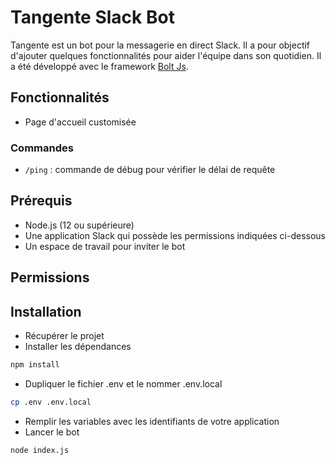 # Tangente Slack Bot

Tangente est un bot pour la messagerie en direct Slack. Il a pour objectif d'ajouter quelques fonctionnalités pour aider l'équipe dans son quotidien. Il a été développé avec le framework [Bolt Js](https://slack.dev/bolt-js/concepts).

## Fonctionnalités

- Page d'accueil customisée

### Commandes

- `/ping` : commande de débug pour vérifier le délai de requête

## Prérequis

- Node.js (12 ou supérieure)
- Une application Slack qui possède les permissions indiquées ci-dessous
- Un espace de travail pour inviter le bot

## Permissions

## Installation

- Récupérer le projet
- Installer les dépendances
```sh
npm install
```
- Dupliquer le fichier .env et le nommer .env.local
```sh
cp .env .env.local
```
- Remplir les variables avec les identifiants de votre application
- Lancer le bot
```sh
node index.js
```